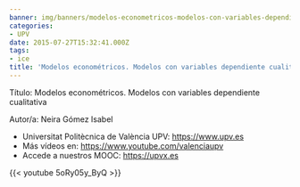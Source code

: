 ```yaml
---
banner: img/banners/modelos-econometricos-modelos-con-variables-dependiente-cualitativa-upv.jpg
categories:
- UPV
date: 2015-07-27T15:32:41.000Z
tags:
- ice
title: 'Modelos econométricos. Modelos con variables dependiente cualitativa |  | UPV'
---
```


Título: Modelos econométricos. Modelos con variables dependiente cualitativa

Autor/a: Neira Gómez Isabel



+ Universitat Politècnica de València UPV: https://www.upv.es
+ Más vídeos en: https://www.youtube.com/valenciaupv
+ Accede a nuestros MOOC: https://upvx.es

{{< youtube 5oRy05y_ByQ >}}
